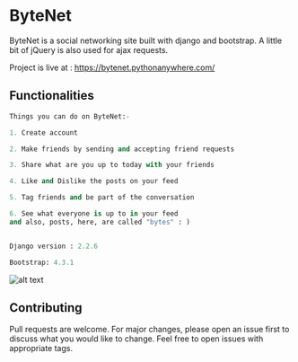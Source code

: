 # ByteNet
ByteNet is a social networking site built with django and bootstrap. A little bit of jQuery is also used for ajax requests. 

Project is live at : https://bytenet.pythonanywhere.com/


## Functionalities

```python
Things you can do on ByteNet:-

1. Create account

2. Make friends by sending and accepting friend requests

3. Share what are you up to today with your friends

4. Like and Dislike the posts on your feed

5. Tag friends and be part of the conversation

6. See what everyone is up to in your feed
and also, posts, here, are called "bytes" : )


```

```python

Django version : 2.2.6

Bootstrap: 4.3.1

```

![alt text](https://drive.google.com/open?id=1j6PdkcXaY2jVnUC6HAdJQ_RjYnYfAx_Y)


## Contributing
Pull requests are welcome. For major changes, please open an issue first to discuss what you would like to change.
Feel free to open issues with appropriate tags.
